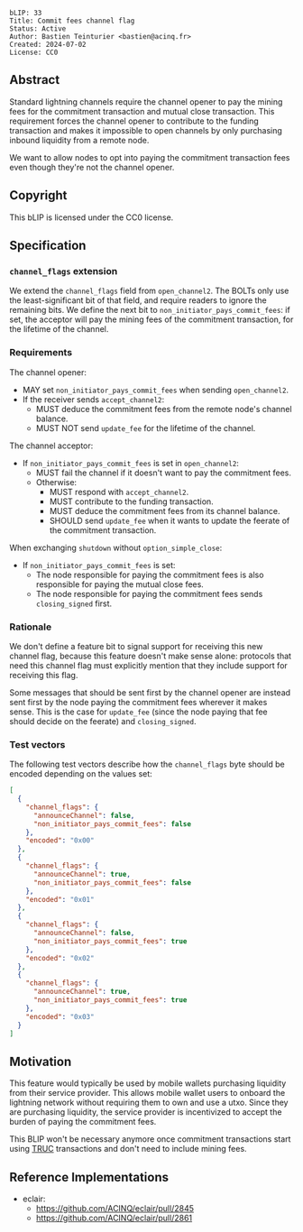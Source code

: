 ```
bLIP: 33
Title: Commit fees channel flag
Status: Active
Author: Bastien Teinturier <bastien@acinq.fr>
Created: 2024-07-02
License: CC0
```

## Abstract

Standard lightning channels require the channel opener to pay the mining fees
for the commitment transaction and mutual close transaction. This requirement
forces the channel opener to contribute to the funding transaction and makes
it impossible to open channels by only purchasing inbound liquidity from a
remote node.

We want to allow nodes to opt into paying the commitment transaction fees even
though they're not the channel opener.

## Copyright

This bLIP is licensed under the CC0 license.

## Specification

### `channel_flags` extension

We extend the `channel_flags` field from `open_channel2`. The BOLTs only use
the least-significant bit of that field, and require readers to ignore the
remaining bits. We define the next bit to `non_initiator_pays_commit_fees`: if
set, the acceptor will pay the mining fees of the commitment transaction, for
the lifetime of the channel.

### Requirements

The channel opener:

* MAY set `non_initiator_pays_commit_fees` when sending `open_channel2`.
* If the receiver sends `accept_channel2`:
  * MUST deduce the commitment fees from the remote node's channel balance.
  * MUST NOT send `update_fee` for the lifetime of the channel.

The channel acceptor:

* If `non_initiator_pays_commit_fees` is set in `open_channel2`:
  * MUST fail the channel if it doesn't want to pay the commitment fees.
  * Otherwise:
    * MUST respond with `accept_channel2`.
    * MUST contribute to the funding transaction.
    * MUST deduce the commitment fees from its channel balance.
    * SHOULD send `update_fee` when it wants to update the feerate of the
      commitment transaction.

When exchanging `shutdown` without `option_simple_close`:

* If `non_initiator_pays_commit_fees` is set:
  * The node responsible for paying the commitment fees is also responsible
    for paying the mutual close fees.
  * The node responsible for paying the commitment fees sends `closing_signed`
    first.

### Rationale

We don't define a feature bit to signal support for receiving this new channel
flag, because this feature doesn't make sense alone: protocols that need this
channel flag must explicitly mention that they include support for receiving
this flag.

Some messages that should be sent first by the channel opener are instead sent
first by the node paying the commitment fees wherever it makes sense. This is
the case for `update_fee` (since the node paying that fee should decide on the
feerate) and `closing_signed`.

### Test vectors

The following test vectors describe how the `channel_flags` byte should be
encoded depending on the values set:

```json
[
  {
    "channel_flags": {
      "announceChannel": false,
      "non_initiator_pays_commit_fees": false
    },
    "encoded": "0x00"
  },
  {
    "channel_flags": {
      "announceChannel": true,
      "non_initiator_pays_commit_fees": false
    },
    "encoded": "0x01"
  },
  {
    "channel_flags": {
      "announceChannel": false,
      "non_initiator_pays_commit_fees": true
    },
    "encoded": "0x02"
  },
  {
    "channel_flags": {
      "announceChannel": true,
      "non_initiator_pays_commit_fees": true
    },
    "encoded": "0x03"
  }
]
```

## Motivation

This feature would typically be used by mobile wallets purchasing liquidity
from their service provider. This allows mobile wallet users to onboard the
lightning network without requiring them to own and use a utxo. Since they
are purchasing liquidity, the service provider is incentivized to accept the
burden of paying the commitment fees.

This BLIP won't be necessary anymore once commitment transactions start using
[TRUC](https://github.com/bitcoin/bips/blob/master/bip-0431.mediawiki)
transactions and don't need to include mining fees.

## Reference Implementations

* eclair:
  * <https://github.com/ACINQ/eclair/pull/2845>
  * <https://github.com/ACINQ/eclair/pull/2861>
